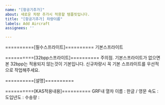 ```yaml
---
name: "[항공기추가]"
about: 새로운 차량 추가시 적용할 템플릿입니다.
title: "[항공기추가] 차량이름"
labels: Add Aircraft
assignees: ''

---
```


==========[필수스프라이트]==========
기본스프라이트

==========[32bpp스프라이트]==========
주의점. 기본스프라이트가 없으면 본 32bpp는 적용되지 않는것이 기본입니다.
신규차량시 꼭 기본 스프라이트를 우선적으로 작업해주세요.

==========[설명]==========

==========[KAS적용내용]==========
GRF내 열차 이름 : 한글 / 영문
속도 :
도입년도 : 
수송량 :
